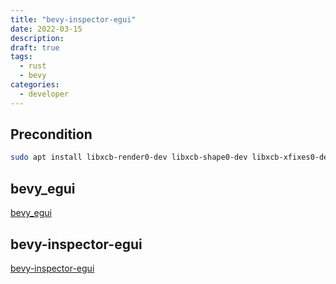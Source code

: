 ```yaml
---
title: "bevy-inspector-egui"
date: 2022-03-15
description: 
draft: true
tags:
  - rust
  - bevy
categories:
  - developer
---
```


## Precondition

```sh
sudo apt install libxcb-render0-dev libxcb-shape0-dev libxcb-xfixes0-dev
```

## bevy_egui

[bevy_egui](https://github.com/mvlabat/bevy_egui)

## bevy-inspector-egui

[bevy-inspector-egui](https://github.com/jakobhellermann/bevy-inspector-egui)